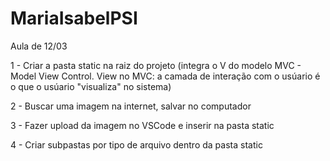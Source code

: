 # MariaIsabelPSI
Aula de 12/03

1 - Criar a pasta static na raiz do projeto (integra o V do modelo MVC - Model View Control. View no MVC: a camada de interação com o usúario é o que o usúario "visualiza" no sistema)

2 - Buscar uma imagem na internet, salvar no computador 

3 - Fazer upload da imagem no VSCode e inserir na pasta static

4 - Criar subpastas por tipo de arquivo dentro da pasta static